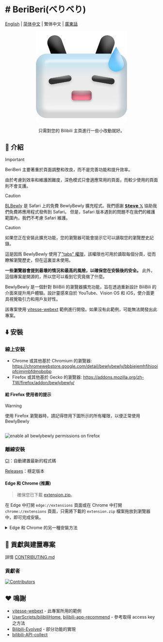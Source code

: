 # # BeriBeri(べりべり)

[English](README-en.md) | [简体中文](README.md) | 繁体中文 | [廣東話](README-jyut.md)

<p align="center" style="margin-bottom: 0px !important;">
<img width="300" alt="BewlyBewly icon" src="./assets/icon-512.png"><br/>
</p>

<p align="center">只需對您的 Bilibili 主頁進行一些小改動就好。</p>

<!-- ![min1](https://github.com/hakadao/BewlyBewly/assets/33394391/951f9e2a-d0e1-452c-83a9-dc6d85c4d441)
![min2](https://github.com/hakadao/BewlyBewly/assets/33394391/3e75dd20-f60b-4645-b434-23a24c72959c) -->

## 👋 介紹

> [!IMPORTANT]
> BeriBeri 主要著重於頁面調整和改良，而不是完善功能和提升效率。
>
> 由於考慮到效率和維護困難度，深色模式只會適應常用的頁面，而較少使用的頁面則不會支護。

> [!CAUTION]
> [BLBewly](https://apps.apple.com/us/app/blbewly/id6742200021) 是 Safari 上的免費 BewlyBewly 擴充程式。我們感謝 [𝗦𝘁𝗲𝘃𝗲 𝕏](https://x.com/st7evechou) 協助我們免費將應用程式發佈到 Safari。
> 但是，Safari 版本遇到的問題不在我們的維護範圍內，我們不考慮 Safari 維護。

> [!CAUTION]
> 如果您正在安裝此擴充功能，您的瀏覽器可能會提示它可以讀取您的瀏覽歷史記錄。
>
> 這是因爲 BewlyBewly 使用了["tabs" 權限](https://developer.chrome.com/docs/extensions/reference/api/tabs)，該權限也可用於讀取每個分頁，從而瞭解瀏覽歷史，但在這裏並未使用。
>
> **一些瀏覽器會提到最壞的情況和最高的風險，以確保您在安裝後的安全。**
> 此外，這個專案是開源的，所以您可以看到它究竟做了什麼。

BewlyBewly 是一個針對 BiliBili 的瀏覽器擴充功能，旨在透過重新設計 BiliBili 的介面來提升用戶體驗。設計靈感來自於 YouTube、Vision OS 和 iOS，使介面更具視覺吸引力和用戶友好性。

該專案使用 [vitesse-webext](https://github.com/antfu/vitesse-webext) 範例進行開發。如果沒有此範例，可能無法開發出此專案。

## ⬇️ 安裝

### 線上安裝

<!--
> [!TIP]
> 即使您使用的是 Edge 瀏覽器，我們仍然強烈建議您從 Chrome 線上應用程式商店安裝。在審核速度上，Chrome 線上應用程式商店比 Edge 的附加元件快很多。
>
> 此外，BewlyBewly 的 Chrome Web Store 版本將更快地解決和修復關鍵性的錯誤。-->

- Chrome 或其他基於 Chromium 的瀏覽器: <https://chromewebstore.google.com/detail/bewlybewly/bbbiejemhfihiooipfcjmjmbfdmobobp>
- Firefox 或其他基於 Gecko 的瀏覽器: <https://addons.mozilla.org/zh-TW/firefox/addon/bewlybewly/>

#### 給 Firefox 使用者的提示

> [!WARNING]
> 使用 Firefox 瀏覽器時，請記得啓用下圖所示的所有權限，以便正常使用 BewlyBewly

<br/> <img width="655" alt="enable all bewlybewly permissions on firefox" src="https://github.com/hakadao/BewlyBewly/assets/33394391/9566aed8-040a-4435-a2ec-c61117f8e429">

### 離線安裝

[CI](https://github.com/TC999/BewlyBewly-Beta/actions)：自動建置最新的程式碼

[Releases](https://github.com/TC999/BewlyBewly-Beta/releases)：穩定版本

#### Edge 和 Chrome (推薦)

> 確保您已下載 [extension.zip](https://github.com/TC999/BewlyBewly-Beta/releases)。

在 Edge 中打開 `edge://extensions` 頁面或在 Chrome 中打開 `chrome://extensions` 頁面，只需將下載的 `extension.zip` 檔案拖放到瀏覽器中，即可完成安裝。

<details>
 <summary> Edge 和 Chrome 的另一種安裝方法 </summary>

#### Edge

> 確保您已下載 [extension.zip](https://github.com/TC999/BewlyBewly-Beta/releases) 並且解壓縮此檔案。

1. 在地址欄中輸入 `edge://extensions/`，然後按下 Enter 鍵
2. 打開`開發者模式`，然後按下`載入解壓縮` <br/> <img width="655" alt="image" src="https://user-images.githubusercontent.com/33394391/232246901-e3544c16-bde2-480d-b770-ca5242793963.png">
3. 將已解壓縮的擴充功能的資料夾載入到您的瀏覽器

#### Chrome
>
> 確保您已下載 [extension.zip](https://github.com/TC999/BewlyBewly-Beta/releases) 並且解壓縮此檔案。

1. 在地址欄中輸入 `chrome://extensions/`，然後按下 Enter 鍵
2. 打開`開發者模式`，然後按下`載入解壓縮` <br/> <img width="655" alt="Snipaste_2022-03-27_18-17-04" src="https://user-images.githubusercontent.com/33394391/160276882-13da0484-92c1-47dd-add8-7655c5c2bf1c.png">
3. 將已解壓縮的擴充功能的資料夾載入到您的瀏覽器

</details>

## 🤝 貢獻與建置專案

詳情 [CONTRIBUTING.md](docs/CONTRIBUTING-cmn_TW.md)

### 貢獻者

[![Contributors](https://contrib.rocks/image?repo=TC999/BewlyBewly-Beta)](https://github.com/TC999/BewlyBewly-Beta/graphs/contributors)

## ❤️ 鳴謝

- [vitesse-webext](https://github.com/antfu/vitesse-webext) - 此專案所用的範例
- [UserScripts/bilibiliHome](https://github.com/indefined/UserScripts/tree/master/bilibiliHome), [bilibili-app-recommend](https://github.com/magicdawn/bilibili-app-recommend) - 參考取得 access key 之方法
- [Bilibili-Evolved](https://github.com/the1812/Bilibili-Evolved) - 部分功能的實現
- [bilibili-API-collect](https://github.com/SocialSisterYi/bilibili-API-collect)
